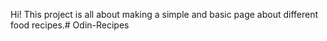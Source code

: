 Hi! This project is all about making a simple and basic page about different food recipes.# Odin-Recipes
